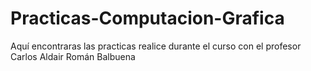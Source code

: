 # Practicas-Computacion-Grafica
Aquí encontraras las practicas realice durante el curso con el profesor Carlos Aldair Román Balbuena

